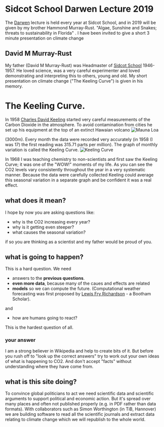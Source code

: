 # Sidcot School Darwen Lecture 2019

The [Darwen](https://en.wikipedia.org/wiki/John_Davies,_1st_Baron_Darwen) lecture is held every year at Sidcot School, and in 2019 will 
be given by my brother Hammond Murray-Rust. "Algae, Sunshine and Snakes; threats to sustainability in Florida" . 
I have been invited to give a short 3 minute presentation on climate change

## David M Murray-Rust
My father (David M Murray-Rust) was Headmaster of [Sidcot School](https://en.wikipedia.org/wiki/Sidcot_School) 1946-1957. 
He loved science, was a very careful experimenter and loved demonstrating and interpreting this to others, young and old. 
My short presentation on climate change ("The Keeling Curve") is given in his memory.

# The Keeling Curve.
In 1958 [Charles David Keeling](https://en.wikipedia.org/wiki/Charles_David_KeelingCharles) started very careful measurements of the 
Carbon Dioxide in the atmosphere. To avoid contamination from cities he set up his equipment at the top of an extinct Hawaian volcano 
![Mauna Loa](https://upload.wikimedia.org/wikipedia/commons/c/c7/Mauna_Loa_Observatory_from_air.jpg "Mauna Loa Observatory")

(3000m). Every month the data were recorded very accurately (in 1958 (I was 17) the first reading was 315.71 parts per million). The graph of monthly 
variation is called the Keeling Curve.
![Keeling Curve](https://commons.wikimedia.org/wiki/Category:Keeling_Curves#/media/File:Mauna_Loa_Carbon_Dioxide.png "Keeling Curve")

In 1968 I was teaching chemistry to non-scientists and first saw the Keeling Curve; it was one of the "WOW!" 
moments of my life. As you can see the CO2 levels vary consistently throughout the year in a very systematic manner. 
Because the data were carefully collected Keeling 
could average this seasonal variation in a separate graph and be confident it was a real effect.

## what does it mean?

I hope by now you are asking questions like:
* why is the CO2 increasing every year?
* why is it getting even steeper?
* what causes the seasonal variation?
 
 if so you are thinking as a scientist and my father would be proud of you.
 
 ## what is going to happen?
 
This is a hard question. We need
* answers to the **previous questions**.
* **even more data**, because many of the caues and effects are related
* **models** so we can compute the future. (Computational weather forecasting was first proposed by 
[Lewis Fry Richardson](https://en.wikipedia.org/wiki/Lewis_Fry_Richardson) - a Bootham Scholar).

and

* how are humans going to react? 

This is the hardest question of all.

### your answer
I am a strong believer in Wikipedia and help to create bits of it. But before you rush off to "look up the correct answers" try to work out your own ideas of what is happening to CO2. And don't accept "facts" without understanding where they have come from. 

## what is this site doing?

To convince global politicians to act we need scientific data and scientific arguments to support political and economic action. But it's spread over many places and often not published properly (e.g. in PDF rather than data formats). With 
collaborators such as Simon Worthington (in TiB, Hannover) we are building software to read all the scientific journals and extract data relating to climate change which we will republish to the whole world.


